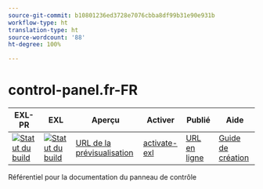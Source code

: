 ```yaml
---
source-git-commit: b10801236ed3728e7076cbba8df99b31e90e931b
workflow-type: ht
translation-type: ht
source-wordcount: '88'
ht-degree: 100%

---
```

# control-panel.fr-FR

| EXL-PR | EXL | Aperçu | Activer | Publié | Aide |
|--- |--- |--- |--- |--- |--- |
| [![Statut du build](https://docs.ci.corp.adobe.com/view/exl-pr/job/control-panel.en_pr-exl/badge/icon)](https://docs.ci.corp.adobe.com/view/exl-pr/job/control-panel.en_pr-exl/lastBuild/) | [![Statut du build](https://docs.ci.corp.adobe.com/view/exl-pr/job/control-panel.en_exl/lastBuild/badge/icon)](https://docs.ci.corp.adobe.com/view/exl-pr/job/control-panel.en_exl/lastBuild/lastBuild) | [URL de la prévisualisation](https://experienceleague.corp.adobe.com/docs/control-panel/using/control-panel-home.html?lang=fr) | [activate-exl](https://docs.ci.corp.adobe.com/job/activate-exl/build/) | [URL en ligne](https://experienceleague.adobe.com/docs/control-panel/using/control-panel-home.html?lang=fr) | [Guide de création](https://experienceleague.adobe.com/docs/authoring-guide-exl/using/home.html?lang=fr) |

Référentiel pour la documentation du panneau de contrôle
